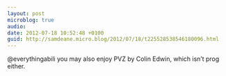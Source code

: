 ```yaml
---
layout: post
microblog: true
audio: 
date: 2012-07-18 10:52:48 +0100
guid: http://samdeane.micro.blog/2012/07/18/t225528538546180096.html
---
```

@everythingabili you may also enjoy PVZ by Colin Edwin, which isn’t prog either.
